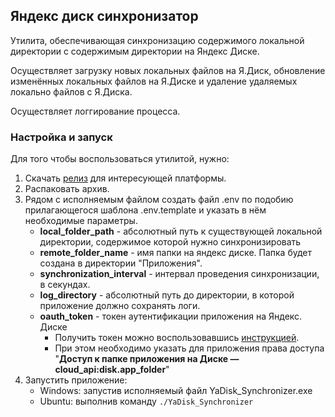## Яндекс диск синхронизатор
Утилита, обеспечивающая синхронизацию содержимого локальной директории с содержимым директории на Яндекс Диске.

Осуществляет загрузку новых локальных файлов на Я.Диск, обновление изменённых локальных файлов на Я.Диске и удаление удаляемых локально файлов с Я.Диска.

Осуществляет логгирование процесса.

### Настройка и запуск
Для того чтобы воспользоваться утилитой, нужно:
1. Скачать [релиз](https://github.com/WindigoTG/ya-disk_synchronizer/releases) для интересующей платформы.
2. Распаковать архив.
3. Рядом с исполняемым файлом создать файл .env по подобию прилагающегося шаблона .env.template и указать в нём необходимые параметры.
   - **local_folder_path** - абсолютный путь к существующей локальной директории, содержимое которой нужно синхронизировать
   - **remote_folder_name** - имя папки на яндекс диске. Папка будет создана в директории "Приложения".
   - **synchronization_interval** - интервал проведения синхронизации, в секундах.
   - **log_directory** - абсолютный путь до директории, в которой приложение должно сохранять логи. 
   - **oauth_token** - токен аутентификации приложения на Яндекс. Диске
     - Получить токен можно воспользовавшись [инструкцией](https://yandex.ru/dev/disk-api/doc/ru/concepts/quickstart#oauth). 
     - При этом необходимо указать для приложения права доступа "**Доступ к папке приложения на Диске — cloud_api:disk.app_folder**"
4. Запустить приложение:
    - Windows: запустив исполняемый файл YaDisk_Synchronizer.exe
    - Ubuntu: выполнив команду ```./YaDisk_Synchronizer```
